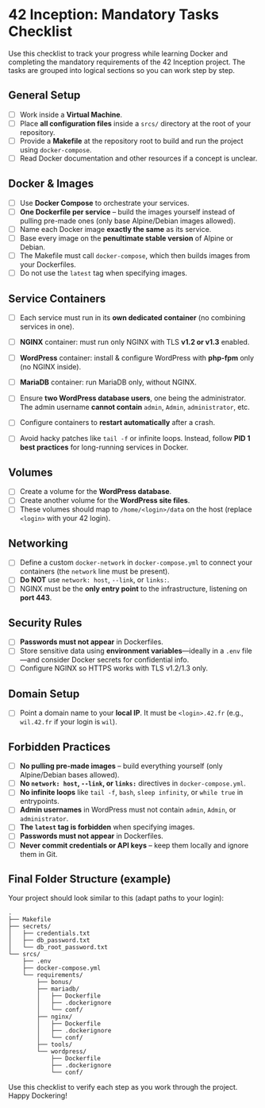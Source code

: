# 42 Inception: Mandatory Tasks Checklist

Use this checklist to track your progress while learning Docker and completing the mandatory requirements of the 42 Inception project. The tasks are grouped into logical sections so you can work step by step.

## General Setup

- [ ] Work inside a **Virtual Machine**.
- [ ] Place **all configuration files** inside a `srcs/` directory at the root of your repository.
- [ ] Provide a **Makefile** at the repository root to build and run the project using `docker-compose`.
- [ ] Read Docker documentation and other resources if a concept is unclear.

## Docker & Images

- [ ] Use **Docker Compose** to orchestrate your services.
- [ ] **One Dockerfile per service** – build the images yourself instead of pulling pre-made ones (only base Alpine/Debian images allowed).
- [ ] Name each Docker image **exactly the same** as its service.
- [ ] Base every image on the **penultimate stable version** of Alpine or Debian.
- [ ] The Makefile must call `docker-compose`, which then builds images from your Dockerfiles.
- [ ] Do not use the `latest` tag when specifying images.

## Service Containers
- [ ] Each service must run in its **own dedicated container** (no combining services in one).
- [ ] **NGINX** container: must run only NGINX with TLS **v1.2 or v1.3** enabled.
- [ ] **WordPress** container: install & configure WordPress with **php-fpm** only (no NGINX inside).
- [ ] **MariaDB** container: run MariaDB only, without NGINX.
- [ ] Ensure **two WordPress database users**, one being the administrator. The admin username **cannot contain** `admin`, `Admin`, `administrator`, etc.
- [ ] Configure containers to **restart automatically** after a crash.
- [ ] Avoid hacky patches like `tail -f` or infinite loops. Instead, follow **PID 1 best practices** for long-running services in Docker.


## Volumes

- [ ] Create a volume for the **WordPress database**.
- [ ] Create another volume for the **WordPress site files**.
- [ ] These volumes should map to `/home/<login>/data` on the host (replace `<login>` with your 42 login).

## Networking

- [ ] Define a custom `docker-network` in `docker-compose.yml` to connect your containers (the `network` line must be present).
- [ ] **Do NOT** use `network: host`, `--link`, or `links:`.
- [ ] NGINX must be the **only entry point** to the infrastructure, listening on **port 443**.

## Security Rules

- [ ] **Passwords must not appear** in Dockerfiles.
- [ ] Store sensitive data using **environment variables**—ideally in a `.env` file—and consider Docker secrets for confidential info.
- [ ] Configure NGINX so HTTPS works with TLS v1.2/1.3 only.

## Domain Setup

- [ ] Point a domain name to your **local IP**. It must be `<login>.42.fr` (e.g., `wil.42.fr` if your login is `wil`).

## Forbidden Practices

- [ ] **No pulling pre-made images** – build everything yourself (only Alpine/Debian bases allowed).
- [ ] **No `network: host`, `--link`, or `links:`** directives in `docker-compose.yml`.
- [ ] **No infinite loops** like `tail -f`, `bash`, `sleep infinity`, or `while true` in entrypoints.
- [ ] **Admin usernames** in WordPress must not contain `admin`, `Admin`, or `administrator`.
- [ ] **The `latest` tag is forbidden** when specifying images.
- [ ] **Passwords must not appear** in Dockerfiles.
- [ ] **Never commit credentials or API keys** – keep them locally and ignore them in Git.

## Final Folder Structure (example)

Your project should look similar to this (adapt paths to your login):

```text
.
├── Makefile
├── secrets/
│   ├── credentials.txt
│   ├── db_password.txt
│   └── db_root_password.txt
└── srcs/
    ├── .env
    ├── docker-compose.yml
    └── requirements/
        ├── bonus/
        ├── mariadb/
        │   ├── Dockerfile
        │   ├── .dockerignore
        │   └── conf/
        ├── nginx/
        │   ├── Dockerfile
        │   ├── .dockerignore
        │   └── conf/
        ├── tools/
        └── wordpress/
            ├── Dockerfile
            ├── .dockerignore
            └── conf/
```

Use this checklist to verify each step as you work through the project. Happy Dockering!
